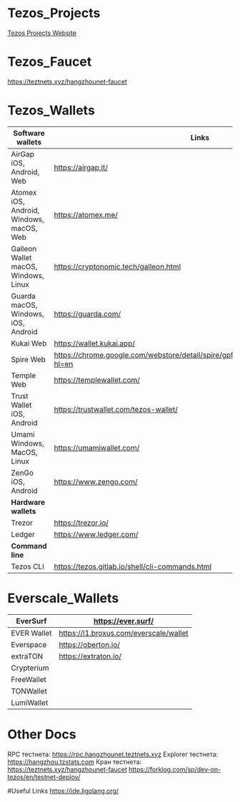 # Tezos_Projects
[Tezos Projects Website](https://tezosprojects.com/)

# Tezos_Faucet

https://teztnets.xyz/hangzhounet-faucet

# Tezos_Wallets
| **Software wallets** | Links |
|---|---|
| AirGap iOS, Android, Web | https://airgap.it/ |
| Atomex iOS, Android, Windows, macOS, Web | https://atomex.me/ |
| Galleon Wallet macOS, Windows, Linux | https://cryptonomic.tech/galleon.html |
| Guarda macOS, Windows, iOS, Android | https://guarda.com/ |
| Kukai Web | https://wallet.kukai.app/ |
| Spire Web | https://chrome.google.com/webstore/detail/spire/gpfndedineagiepkpinficbcbbgjoenn?hl=en |
| Temple Web | https://templewallet.com/ |
| Trust Wallet iOS, Android | https://trustwallet.com/tezos-wallet/ |
| Umami Windows, MacOS, Linux | https://umamiwallet.com/ |
| ZenGo iOS, Android | https://www.zengo.com/ |
| **Hardware wallets** |  |
| Trezor | https://trezor.io/ |
| Ledger | https://www.ledger.com/ |
| **Command line** |  |
| Tezos CLI | https://tezos.gitlab.io/shell/cli-commands.html |

# Everscale_Wallets

| EverSurf | https://ever.surf/ |
|---|---|
| EVER Wallet | https://l1.broxus.com/everscale/wallet |
| Everspace | https://oberton.io/ |
| extraTON | https://extraton.io/ |
| Crypterium |  |
| FreeWallet |  |
| TONWallet |  |
| LumiWallet |  |

# Other Docs
RPC тестнета: https://rpc.hangzhounet.teztnets.xyz
Explorer тестнета: https://hangzhou.tzstats.com
Кран тестнета: https://teztnets.xyz/hangzhounet-faucet
https://forklog.com/sp/dev-on-tezos/en/testnet-deploy/

#Useful Links
https://ide.ligolang.org/
